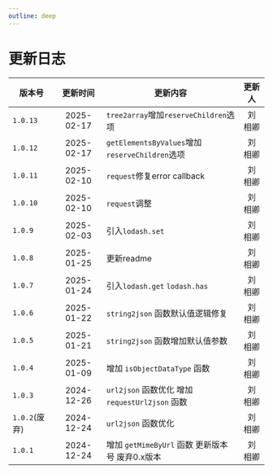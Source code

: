 ```yaml
---
outline: deep
---
```


# 更新日志

| 版本号        |  更新时间  | 更新内容                                        | 更新人  |
| ------------- | :--------: | ----------------------------------------------- | :-----: |
| `1.0.13`      | 2025-02-17 | `tree2array`增加`reserveChildren`选项           | 刘 相卿 |
| `1.0.12`      | 2025-02-17 | `getElementsByValues`增加`reserveChildren`选项  | 刘 相卿 |
| `1.0.11`      | 2025-02-10 | `request`修复error callback                     | 刘 相卿 |
| `1.0.10`      | 2025-02-10 | `request`调整                                   | 刘 相卿 |
| `1.0.9`       | 2025-02-03 | 引入`lodash.set`                                | 刘 相卿 |
| `1.0.8`       | 2025-01-25 | 更新readme                                      | 刘 相卿 |
| `1.0.7`       | 2025-01-24 | 引入`lodash.get` `lodash.has`                   | 刘 相卿 |
| `1.0.6`       | 2025-01-22 | `string2json` 函数默认值逻辑修复                | 刘 相卿 |
| `1.0.5`       | 2025-01-21 | `string2json` 函数增加默认值参数                | 刘 相卿 |
| `1.0.4`       | 2025-01-09 | 增加 `isObjectDataType` 函数                    | 刘 相卿 |
| `1.0.3`       | 2024-12-26 | `url2json` 函数优化 增加 `requestUrl2json` 函数 | 刘 相卿 |
| `1.0.2`(废弃) | 2024-12-24 | `url2json` 函数优化                             | 刘 相卿 |
| `1.0.1`       | 2024-12-24 | 增加 `getMimeByUrl` 函数 更新版本号 废弃0.x版本 | 刘 相卿 |
